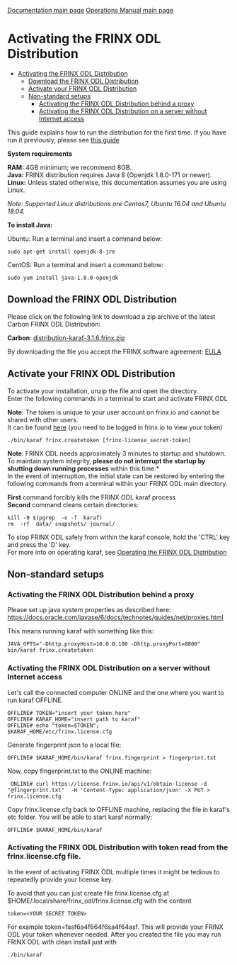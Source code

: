 [Documentation main page](https://frinxio.github.io/Frinx-docs/)
[Operations Manual main page](https://frinxio.github.io/Frinx-docs/FRINX_ODL_Distribution/Carbon/operations_manual.html)
# Activating the FRINX ODL Distribution
<!-- TOC -->

- [Activating the FRINX ODL Distribution](#activating-the-frinx-odl-distribution)
    - [Download the FRINX ODL Distribution](#download-the-frinx-odl-distribution)
    - [Activate your FRINX ODL Distribution](#activate-your-frinx-odl-distribution)
    - [Non-standard setups](#non-standard-setups)
        - [Activating the FRINX ODL Distribution behind a proxy](#activating-the-frinx-odl-distribution-behind-a-proxy)
        - [Activating the FRINX ODL Distribution on a server without Internet access](#activating-the-frinx-odl-distribution-on-a-server-without-internet-access)

<!-- /TOC -->
This guide explains how to run the distribution for the first time. If you have run it previously, please see [this guide](running-frinx-odl-after-activation.md)

**System requirements**  

**RAM:** 4GB minimum; we recommend 8GB.  
**Java:** FRINX distribution requires Java 8 (Openjdk 1.8.0-171 or newer).  
**Linux:** Unless stated otherwise, this documentation assumes you are using Linux.  

_Note: Supported  Linux distributions are Centos7, Ubuntu 16.04 and Ubuntu 18.04._  

**To install Java:**

Ubuntu: Run a terminal and insert a command below:

    sudo apt-get install openjdk-8-jre

CentOS: Run a terminal and insert a command below:

    sudo yum install java-1.8.0-openjdk

## Download the FRINX ODL Distribution  

Please click on the following link to download a zip archive of the latest Carbon FRINX ODL Distribution:

**Carbon**: [distribution-karaf-3.1.6.frinx.zip](https://license.frinx.io/download/distribution-karaf-3.1.6.frinx.zip)

By downloading the file you accept the FRINX software agreement: [EULA](7793505-v7-Frinx-ODL-Distribution-Software-End-User-License-Agreement.pdf)

## Activate your FRINX ODL Distribution  

To activate your installation, unzip the file and open the directory.  
Enter the following commands in a terminal to start and activate FRINX ODL  

**Note**: The token is unique to your user account on frinx.io and cannot be shared with other users.  
It can be found [here](https://frinx.io/my-licenses-information) (you need to be logged in frinx.io to view your token)

    ./bin/karaf frinx.createtoken [frinx-license_secret-token]

**Note**: FRINX ODL needs approximately 3 minutes to startup and shutdown.  
To maintain system integrity, **please do not interrupt the startup by shutting down running processes** within this time.*  
In the event of interruption, the initial state can be restored by entering the following commands from a terminal within your FRINX ODL main directory.  

**First** command forcibly kills the FRINX ODL karaf process  
**Second** command cleans certain directories:

```
kill -9 $(pgrep  -o -f  karaf)
rm  -rf  data/ snapshots/ journal/
```

To stop FRINX ODL safely from within the karaf console, hold the 'CTRL' key and press the 'D' key.  
For more info on operating karaf, see [Operating the FRINX ODL Distribution](running-frinx-odl-after-activation)

## Non-standard setups

### Activating the FRINX ODL Distribution behind a proxy  
Please set up java system properties as described here: <https://docs.oracle.com/javase/6/docs/technotes/guides/net/proxies.html>

This means running karaf with something like this:

    JAVA_OPTS="-Dhttp.proxyHost=10.0.0.100 -Dhttp.proxyPort=8800" bin/karaf frinx.createtoken


### Activating the FRINX ODL Distribution on a server without Internet access  
Let's call the connected computer ONLINE and the one where you want to run karaf OFFLINE.

    OFFLINE# TOKEN="insert your token here"
    OFFLINE# KARAF_HOME="insert path to karaf"
    OFFLINE# echo "token=$TOKEN";
    $KARAF_HOME/etc/frinx.license.cfg


Generate fingerprint json to a local file:

    OFFLINE# $KARAF_HOME/bin/karaf frinx.fingerprint > fingerprint.txt


Now, copy fingerprint.txt to the ONLINE machine:

     ONLINE# curl https://license.frinx.io/api/v1/obtain-license -d "@fingerprint.txt"  -H 'Content-Type: application/json' -X PUT > frinx.license.cfg


Copy frinx.license.cfg back to OFFLINE machine, replacing the file in karaf's etc folder. You will be able to start karaf normally:

    OFFLINE# $KARAF_HOME/bin/karaf

### Activating the FRINX ODL Distribution with token read from the frinx.license.cfg file.
In the event of activating FRINX ODL multiple times it might be tedious to repeatedly provide your license key.  

To avoid that you can just create file frinx.license.cfg at $HOME/.local/share/frinx_odl/frinx.license.cfg with the content

    token=<YOUR SECRET TOKEN>

For example token=fasf6a4f664f6sa4f64asf. This will provide your FRINX ODL your token whenever needed. After you created the file you may run FRINX ODL with clean install just with

    ./bin/karaf
